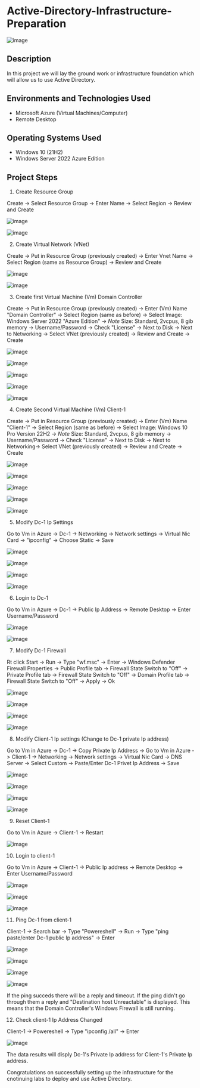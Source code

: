 # Active-Directory-Infrastructure-Preparation

![image](https://github.com/user-attachments/assets/e2d78ecf-468d-4d2b-8fc4-d839bf116ed9)

<h2>Description </h2>

In this project we will lay the ground work or infrastructure foundation which will allow us to use Active Directory.

<h2>Environments and Technologies Used</h2>

- Microsoft Azure (Virtual Machines/Computer)
- Remote Desktop

<h2>Operating Systems Used </h2>

- Windows 10</b> (21H2)
- Windows Server 2022 Azure Edition

<h2>Project Steps</h2>
 
1. Create Resource Group
 <p> 
</p>

Create -> Select Resource Group -> Enter Name -> Select Region -> Review and Create
 <p> 
</p>

![image](https://github.com/user-attachments/assets/febd0e4b-a93c-43bd-b2ac-607ccca1e6f9)
 <p> 
</p>

![image](https://github.com/user-attachments/assets/88707e6c-e92b-4d18-8e10-03a821ad1cc5)
 <p> 
</p>

2. Create Virtual Network (VNet)
 <p> 
</p>

Create -> Put in Resource Group (previously created) -> Enter Vnet Name -> Select Region (same as Resource Group) -> Review and Create
 <p> 
</p>

![image](https://github.com/user-attachments/assets/90ef332b-2f4a-4b4d-87f2-cffd371d5f70)
 <p> 
</p>

![image](https://github.com/user-attachments/assets/56d133ca-eb8e-4a8a-a6b8-2fbe271aa1d2)
 <p> 
</p>

3. Create first Virtual Machine (Vm) Domain Controller
 <p> 
</p>

Create -> Put in Resource Group (previously created) -> Enter (Vm) Name "Domain Controller" -> Select Region (same as before) -> Select Image: Windows Server 2022 "Azure Edition" -> *Note* Size: Standard, 2vcpus, 8 gib memory -> Username/Password -> Check "License" -> Next to Disk -> Next to Networking -> Select VNet (previously created) -> Review and Create -> Create
 <p> 
</p>

![image](https://github.com/user-attachments/assets/2a35ed8e-6a20-4c96-ae27-b66adc62011d)
 <p> 
</p>

![image](https://github.com/user-attachments/assets/08a4a036-29c7-481b-adf0-4fd73865bea3)
 <p> 
</p>

![image](https://github.com/user-attachments/assets/165d994c-cbc5-4de7-9f3f-d68ff45cc1a3)
 <p> 
</p>

![image](https://github.com/user-attachments/assets/cab15a85-a856-494d-bb3a-bf23712b3193)
 <p> 
</p>

![image](https://github.com/user-attachments/assets/abd135ec-03f8-4803-824a-6c4be8ac801d)
 <p> 
</p>

4. Create Second Virtual Machine (Vm) Client-1
 <p> 
</p>

Create -> Put in Resource Group (previously created) -> Enter (Vm) Name "Client-1" -> Select Region (same as before) -> Select Image: Windows 10 Pro Version 22H2 -> *Note* Size: Standard, 2vcpus, 8 gib memory -> Username/Password -> Check "License" -> Next to Disk -> Next to Networking-> Select VNet (previously created) -> Review and Create -> Create
 <p> 
</p>

![image](https://github.com/user-attachments/assets/311db171-7a28-4cb6-ad1e-aad2e1057df5)
 <p> 
</p>

![image](https://github.com/user-attachments/assets/86ed0f6b-1dbb-45c3-bbd7-79ae1b56e1ed)
 <p> 
</p>

![image](https://github.com/user-attachments/assets/a3f2ff21-74f5-4700-b8c1-8cd9398de2d8)
 <p> 
</p>

![image](https://github.com/user-attachments/assets/1850f06e-66a6-4b9a-920b-dbd7ffa03358)
 <p> 
</p>

![image](https://github.com/user-attachments/assets/aeffdf03-76e2-42a8-9e69-03314a476a40)
 <p> 
</p>

5. Modify Dc-1 Ip Settings
 <p> 
</p>

Go to Vm in Azure -> Dc-1 -> Networking -> Network settings -> Virtual Nic Card -> "ipconfig" -> Choose Static -> Save
  <p> 
</p>

![image](https://github.com/user-attachments/assets/40f617e2-2ca2-4eba-9842-d9a044585f44)
 <p> 
</p>

![image](https://github.com/user-attachments/assets/3fc975dc-7619-490e-a7f4-79f5799d21fd)
 <p> 
</p>

![image](https://github.com/user-attachments/assets/ba27c126-f866-453d-994b-812efc7f49f6)
 <p> 
</p>

![image](https://github.com/user-attachments/assets/db3a0089-d3cd-41f6-97a7-abc48f6c91fa)
 <p> 
</p>

6. Login to Dc-1
 <p> 
</p>

Go to Vm in Azure -> Dc-1 -> Public Ip Address -> Remote Desktop -> Enter Username/Password
 <p> 
</p>

![image](https://github.com/user-attachments/assets/ae460eb6-42f8-49fa-b969-a4cba01dd50d)
 <p> 
</p>

![image](https://github.com/user-attachments/assets/3720286a-d340-48b3-822f-7c4e70563ddb)
 <p> 
</p>

7. Modify Dc-1 Firewall
 <p> 
</p>

Rt click Start -> Run -> Type "wf.msc" -> Enter -> Windows Defender Firewall Properties -> Public Profile tab -> Firewall State Switch to "Off" -> Private Profile tab -> Firewall State Switch to "Off" -> Domain Profile tab -> Firewall State Switch to "Off" -> Apply -> Ok
 <p> 
</p>

![image](https://github.com/user-attachments/assets/d15c816a-a932-48bb-9372-092fc85ecd57)
 <p> 
</p>

![image](https://github.com/user-attachments/assets/4591df7c-2aff-4c10-ae7e-e63fb68d3d42)
 <p> 
</p>

![image](https://github.com/user-attachments/assets/7a51885b-c262-479a-a628-17b962bc118f)
 <p> 
</p>

![image](https://github.com/user-attachments/assets/f4b5cfa8-175a-48aa-bfbc-a73e4d3fa106)
 <p> 
</p>

8. Modify Client-1 Ip settings (Change to Dc-1 private Ip address)
 <p> 
</p>

Go to Vm in Azure -> Dc-1 -> Copy Private Ip Address -> Go to Vm in Azure -> Client-1 -> Networking -> Network settings -> Virtual Nic Card -> DNS Server -> Select Custom -> Paste/Enter Dc-1 Privet Ip Address -> Save
 <p> 
</p>

![image](https://github.com/user-attachments/assets/ae460eb6-42f8-49fa-b969-a4cba01dd50d)
 <p> 
</p>

![image](https://github.com/user-attachments/assets/b548e4a4-ff1b-4f34-bb54-22089589e042)
 <p> 
</p>

![image](https://github.com/user-attachments/assets/0c325c60-f0d3-4d61-a508-aeff9be92a35)
 <p> 
</p>

![image](https://github.com/user-attachments/assets/9aa3d6bf-c83c-474a-b1fd-75f8c55246d9)
 <p> 
</p>

9. Reset Client-1
 <p> 
</p>

Go to Vm in Azure -> Client-1 -> Restart
 <p> 
</p>

![image](https://github.com/user-attachments/assets/ae460eb6-42f8-49fa-b969-a4cba01dd50d)
 <p> 
</p>

10. Login to client-1
 <p> 
</p>

Go to Vm in Azure -> Client-1 -> Public Ip address -> Remote Desktop -> Enter Username/Password
 <p> 
</p>

![image](https://github.com/user-attachments/assets/ae460eb6-42f8-49fa-b969-a4cba01dd50d)
 <p> 
</p>

![image](https://github.com/user-attachments/assets/c4b37281-5fa0-432d-a2a7-9e8959b905d1)
 <p> 
</p>

![image](https://github.com/user-attachments/assets/beb3e8be-a006-45ac-9223-3c87f4e6aa58)
 <p> 
</p>

11. Ping Dc-1 from client-1
 <p> 
</p>

Client-1 -> Search bar -> Type "Powereshell" -> Run -> Type "ping paste/enter Dc-1 public Ip address" -> Enter
 <p> 
</p>

![image](https://github.com/user-attachments/assets/ea583914-513f-47a9-9d4e-ac4daf53cd24)
 <p> 
</p>

![image](https://github.com/user-attachments/assets/c5856867-8b76-4377-9821-4780e53c71b6)
 <p> 
</p>

![image](https://github.com/user-attachments/assets/464644b8-810d-44f4-bee3-43dcc8aae5e3)
 <p> 
</p>

![image](https://github.com/user-attachments/assets/fa3df5bc-af22-4b7e-ba9a-a8563fc8d09e)
 <p> 
</p>

If the ping succeds there will be a reply and timeout. If the ping didn't go through them a reply and "Destination host Unreactable" is displayed. This means that the Domain Controller's Windows Firewall is still running.
 <p> 
</p>

12. Check client-1 Ip Address Changed
 <p> 
</p>

Client-1 -> Powereshell -> Type "ipconfig /all" -> Enter
 <p> 
</p>

![image](https://github.com/user-attachments/assets/e72de138-555c-4ba5-9d3f-5fb3f18ad40f)
 <p> 
</p>

The data results will disply Dc-1's Private Ip address for Client-1's Private Ip address.
 <p> 
</p>

Congratulations on successfully setting up the infrastructure for the cnotinuing labs to deploy and use Active Directory.
  
   
   

   
